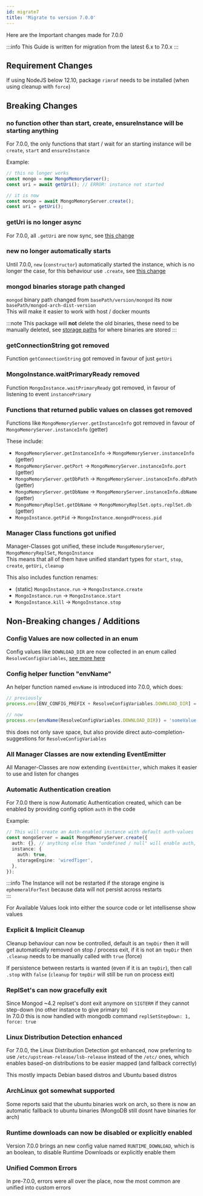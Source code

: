 ```yaml
---
id: migrate7
title: 'Migrate to version 7.0.0'
---
```


Here are the Important changes made for 7.0.0

:::info
This Guide is written for migration from the latest 6.x to 7.0.x
:::

## Requirement Changes

If using NodeJS below 12.10, package `rimraf` needs to be installed (when using cleanup with `force`)

## Breaking Changes

### no function other than start, create, ensureInstance will be starting anything

For 7.0.0, the only functions that start / wait for an starting instance will be `create`, `start` and `ensureInstance`

Example:

```ts
// this no longer works
const mongo = new MongoMemoryServer();
const uri = await getUri(); // ERROR: instance not started

// it is now
const mongo = await MongoMemoryServer.create();
const uri = getUri();
```

### getUri is no longer async

For 7.0.0, all `.getUri` are now sync, see [this change](#no-function-other-than-start-create-ensureinstance-will-be-starting-anything)

### new no longer automatically starts

Until 7.0.0, `new` (`constructor`) automatically started the instance, which is no longer the case, for this behaviour use `.create`, see [this change](#no-function-other-than-start-create-ensureinstance-will-be-starting-anything)

### mongod binaries storage path changed

`mongod` binary path changed from `basePath/version/mongod` its now `basePath/mongod-arch-dist-version`  
This will make it easier to work with host / docker mounts

:::note
This package will **not** delete the old binaries, these need to be manually deleted, see [storage paths](../api/config-options.md#download_dir) for where binaries are stored
:::

### getConnectionString got removed

Function `getConnectionString` got removed in favour of just `getUri`

### MongoInstance.waitPrimaryReady removed

Function `MongoInstance.waitPrimaryReady` got removed, in favour of listening to event `instancePrimary`

### Functions that returned public values on classes got removed

Functions like `MongoMemoryServer.getInstanceInfo` got removed in favour of `MongoMemoryServer.instanceInfo` (getter)

These include:

- `MongoMemoryServer.getInstanceInfo` -> `MongoMemoryServer.instanceInfo` (getter)
- `MongoMemoryServer.getPort` -> `MongoMemoryServer.instanceInfo.port` (getter)
- `MongoMemoryServer.getDbPath` -> `MongoMemoryServer.instanceInfo.dbPath` (getter)
- `MongoMemoryServer.getDbName` -> `MongoMemoryServer.instanceInfo.dbName` (getter)
- `MongoMemoryReplSet.getDbName` -> `MongoMemoryReplSet.opts.replSet.db` (getter)
- `MongoInstance.getPid` -> `MongoInstance.mongodProcess.pid`

### Manager Class functions got unified

Manager-Classes got unified, these include `MongoMemoryServer`, `MongoMemoryReplSet`, `MongoInstance`  
This means that all of them have unified standart types for `start`, `stop`, `create`, `getUri`, `cleanup`

This also includes function renames:

- (static) `MongoInstance.run` -> `MongoInstance.create`
- `MongoInstance.run` -> `MongoInstance.start`
- `MongoInstance.kill` -> `MongoInstance.stop`

## Non-Breaking changes / Additions

### Config Values are now collected in an enum

Config values like `DOWNLOAD_DIR` are now collected in an enum called `ResolveConfigVariables`, [see more here](../api/config-options.md)

### Config helper function "envName"

An helper function named `envName` is introduced into 7.0.0, which does:

```ts
// previously
process.env[ENV_CONFIG_PREFIX + ResolveConfigVariables.DOWNLOAD_DIR] = 'someValue';

// now
process.env(envName(ResolveConfigVariables.DOWNLOAD_DIR)) = 'someValue';
```

this does not only save space, but also provide direct auto-completion-suggestions for `ResolveConfigVariables`

### All Manager Classes are now extending EventEmitter

All Manager-Classes are now extending `EventEmitter`, which makes it easier to use and listen for changes

### Automatic Authentication creation

For 7.0.0 there is now Automatic Authentication created, which can be enabled by providing config option `auth` in the code

Example:

```ts
// This will create an Auth-enabled instance with default auth-values
const mongoServer = await MongoMemoryServer.create({
  auth: {}, // anything else than "undefined / null" will enable auth, can be explicitly disabled with "auth: { disable: true }"
  instance: {
    auth: true,
    storageEngine: 'wiredTiger',
  },
});
```

:::info
The Instance will not be restarted if the storage engine is `ephemeralForTest` because data will not persist across restarts<br/>
:::

For Available Values look into either the source code or let intellisense show values

### Explicit & Implicit Cleanup

Cleanup behaviour can now be controlled, default is an `tmpDir` then it will get automatically removed on stop / process exit, if it is not an `tmpDir` then `.cleanup` needs to be manually called with `true` (force)  

If persistence between restarts is wanted (even if it is an `tmpDir`), then call `.stop` with `false` (`cleanup` for `tmpDir` will still be run on process exit)

### ReplSet's can now gracefully exit

Since Mongod ~4.2 replset's dont exit anymore on `SIGTERM` if they cannot step-down (no other instance to give primary to)  
In 7.0.0 this is now handled with mongodb command `replSetStepDown: 1, force: true`

### Linux Distribution Detection enhanced

For 7.0.0, the Linux Distribution Detection got enhanced, now preferring to use `/etc/upstream-release/lsb-release` instead of the `/etc/` ones, which enables based-on distributions to be easier mapped (and fallback correctly)

This mostly impacts Debian based distros and Ubuntu based distros

### ArchLinux got somewhat supported

Some reports said that the ubuntu binaries work on arch, so there is now an automatic fallback to ubuntu binaries (MongoDB still dosnt have binaries for arch)

### Runtime downloads can now be disabled or explicitly enabled

Version 7.0.0 brings an new config value named `RUNTIME_DOWNLOAD`, which is an boolean, to disable Runtime Downloads or explicitly enable them

### Unified Common Errors

In pre-7.0.0, errors were all over the place, now the most common are unified into custom errors
